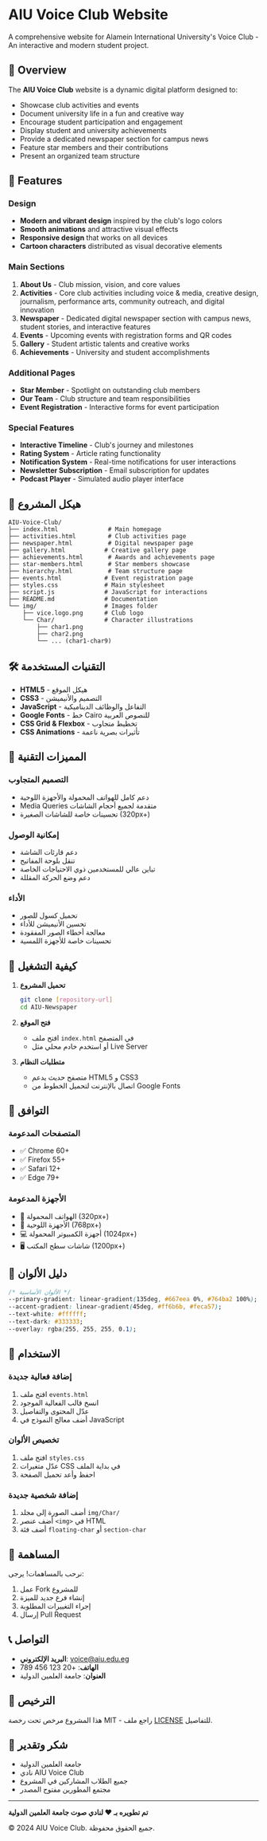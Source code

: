 # AIU Voice Club Website

A comprehensive website for Alamein International University's Voice Club - An interactive and modern student project.

## 🎨 Overview

The **AIU Voice Club** website is a dynamic digital platform designed to:
- Showcase club activities and events
- Document university life in a fun and creative way
- Encourage student participation and engagement
- Display student and university achievements
- Provide a dedicated newspaper section for campus news
- Feature star members and their contributions
- Present an organized team structure

## 🚀 Features

### Design
- **Modern and vibrant design** inspired by the club's logo colors
- **Smooth animations** and attractive visual effects
- **Responsive design** that works on all devices
- **Cartoon characters** distributed as visual decorative elements

### Main Sections
1. **About Us** - Club mission, vision, and core values
2. **Activities** - Core club activities including voice & media, creative design, journalism, performance arts, community outreach, and digital innovation
3. **Newspaper** - Dedicated digital newspaper section with campus news, student stories, and interactive features
4. **Events** - Upcoming events with registration forms and QR codes
5. **Gallery** - Student artistic talents and creative works
6. **Achievements** - University and student accomplishments

### Additional Pages
- **Star Member** - Spotlight on outstanding club members
- **Our Team** - Club structure and team responsibilities
- **Event Registration** - Interactive forms for event participation

### Special Features
- **Interactive Timeline** - Club's journey and milestones
- **Rating System** - Article rating functionality
- **Notification System** - Real-time notifications for user interactions
- **Newsletter Subscription** - Email subscription for updates
- **Podcast Player** - Simulated audio player interface

## 📁 هيكل المشروع

```
AIU-Voice-Club/
├── index.html              # Main homepage
├── activities.html         # Club activities page
├── newspaper.html          # Digital newspaper page
├── gallery.html           # Creative gallery page
├── achievements.html       # Awards and achievements page
├── star-members.html       # Star members showcase
├── hierarchy.html          # Team structure page
├── events.html            # Event registration page
├── styles.css             # Main stylesheet
├── script.js              # JavaScript for interactions
├── README.md              # Documentation
└── img/                   # Images folder
    ├── vice.logo.png      # Club logo
    └── Char/              # Character illustrations
        ├── char1.png
        ├── char2.png
        └── ... (char1-char9)
```

## 🛠️ التقنيات المستخدمة

- **HTML5** - هيكل الموقع
- **CSS3** - التصميم والأنيميشن
- **JavaScript** - التفاعل والوظائف الديناميكية
- **Google Fonts** - خط Cairo للنصوص العربية
- **CSS Grid & Flexbox** - تخطيط متجاوب
- **CSS Animations** - تأثيرات بصرية ناعمة

## 🎯 المميزات التقنية

### التصميم المتجاوب
- دعم كامل للهواتف المحمولة والأجهزة اللوحية
- Media Queries متقدمة لجميع أحجام الشاشات
- تحسينات خاصة للشاشات الصغيرة (320px+)

### إمكانية الوصول
- دعم قارئات الشاشة
- تنقل بلوحة المفاتيح
- تباين عالي للمستخدمين ذوي الاحتياجات الخاصة
- دعم وضع الحركة المقللة

### الأداء
- تحميل كسول للصور
- تحسين الأنيميشن للأداء
- معالجة أخطاء الصور المفقودة
- تحسينات خاصة للأجهزة اللمسية

## 🚀 كيفية التشغيل

1. **تحميل المشروع**
   ```bash
   git clone [repository-url]
   cd AIU-Newspaper
   ```

2. **فتح الموقع**
   - افتح ملف `index.html` في المتصفح
   - أو استخدم خادم محلي مثل Live Server

3. **متطلبات النظام**
   - متصفح حديث يدعم HTML5 و CSS3
   - اتصال بالإنترنت لتحميل الخطوط من Google Fonts

## 📱 التوافق

### المتصفحات المدعومة
- ✅ Chrome 60+
- ✅ Firefox 55+
- ✅ Safari 12+
- ✅ Edge 79+

### الأجهزة المدعومة
- 📱 الهواتف المحمولة (320px+)
- 📱 الأجهزة اللوحية (768px+)
- 💻 أجهزة الكمبيوتر المحمولة (1024px+)
- 🖥️ شاشات سطح المكتب (1200px+)

## 🎨 دليل الألوان

```css
/* الألوان الأساسية */
--primary-gradient: linear-gradient(135deg, #667eea 0%, #764ba2 100%);
--accent-gradient: linear-gradient(45deg, #ff6b6b, #feca57);
--text-white: #ffffff;
--text-dark: #333333;
--overlay: rgba(255, 255, 255, 0.1);
```

## 📝 الاستخدام

### إضافة فعالية جديدة
1. افتح ملف `events.html`
2. انسخ قالب الفعالية الموجود
3. عدّل المحتوى والتفاصيل
4. أضف معالج النموذج في JavaScript

### تخصيص الألوان
1. افتح ملف `styles.css`
2. عدّل متغيرات CSS في بداية الملف
3. احفظ وأعد تحميل الصفحة

### إضافة شخصية جديدة
1. أضف الصورة إلى مجلد `img/Char/`
2. أضف عنصر `<img>` في HTML
3. أضف فئة `floating-char` أو `section-char`

## 🤝 المساهمة

نرحب بالمساهمات! يرجى:
1. عمل Fork للمشروع
2. إنشاء فرع جديد للميزة
3. إجراء التغييرات المطلوبة
4. إرسال Pull Request

## 📞 التواصل

- **البريد الإلكتروني**: voice@aiu.edu.eg
- **الهاتف**: +20 123 456 789
- **العنوان**: جامعة العلمين الدولية

## 📄 الترخيص

هذا المشروع مرخص تحت رخصة MIT - راجع ملف [LICENSE](LICENSE) للتفاصيل.

## 🙏 شكر وتقدير

- جامعة العلمين الدولية
- نادي AIU Voice Club
- جميع الطلاب المشاركين في المشروع
- مجتمع المطورين مفتوح المصدر

---

**تم تطويره بـ ❤️ لنادي صوت جامعة العلمين الدولية**

© 2024 AIU Voice Club. جميع الحقوق محفوظة.
